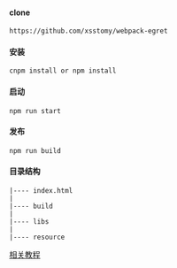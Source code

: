 
#### clone

```
https://github.com/xsstomy/webpack-egret
```

####  安装

```
cnpm install or npm install 
```

#### 启动

```
npm run start 
```

#### 发布

```
npm run build 
```

#### 目录结构

```
|---- index.html
|
|---- build
|
|---- libs
|
|---- resource
```


[相关教程](http://www.xsstomy.com/articles/17.html)
